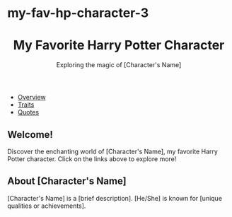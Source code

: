 # my-fav-hp-character-3
<!DOCTYPE html>
<html lang="en">
<head>
  <meta charset="UTF-8">
  <meta name="viewport" content="width=device-width, initial-scale=1.0">
  <link rel="stylesheet" href="style.css">
  <title>My Favorite Harry Potter Character</title>
</head>
<body>
  <header>
    <h1>My Favorite Harry Potter Character</h1>
    <p>Exploring the magic of [Character's Name]</p>
  </header>
  <nav>
    <ul>
      <li><a href="overview.html">Overview</a></li>
      <li><a href="traits.html">Traits</a></li>
      <li><a href="quotes.html">Quotes</a></li>
    </ul>
     </nav>
  <main>
    <section>
      <h2>Welcome!</h2>
      <p>Discover the enchanting world of [Character's Name], my favorite Harry Potter character. Click on the links above to explore more!</p>
    </section>
    <section>
      <h2>About [Character's Name]</h2>
      <p>[Character's Name] is a [brief description]. [He/She] is known for [unique qualities or achievements].</p>
    </section>
  </main>
</body>
</html>
